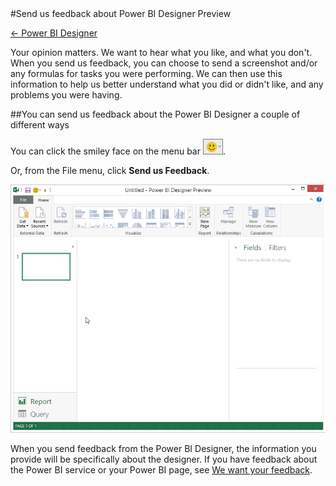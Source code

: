 <properties pageTitle="Send us feedback about Power BI Designer Preview" description="Send us feedback about Power BI Designer Preview" services="powerbi" documentationCenter="" authors="v-anpasi" manager="mblythe" editor=""/>
<tags ms.service="powerbi" ms.devlang="NA" ms.topic="article" ms.tgt_pltfrm="NA" ms.workload="powerbi" ms.date="06/19/2015" ms.author="v-anpasi"/>
#Send us feedback about Power BI Designer Preview

[← Power BI Designer](https://support.powerbi.com/knowledgebase/topics/68530-power-bi-designer)

Your opinion matters. We want to hear what you like, and what you don't. When you send us feedback, you can choose to send a screenshot and/or any formulas for tasks you were performing. We can then use this information to help us better understand what you did or didn't like, and any problems you were having.

##You can send us feedback about the Power BI Designer a couple of different ways

You can click the smiley face on the menu bar ![](media/powerbi-designer-send-us-feedback/SmileyMenuBar.png).

Or, from the File menu, click **Send us Feedback**.

![](media/powerbi-designer-send-us-feedback/SendFeedback.gif)

When you send feedback from the Power BI Designer, the information you provide will be specifically about the designer. If you have feedback about the Power BI service or your Power BI page, see [We want your feedback](http://support.powerbi.com/knowledgebase/articles/436738-we-want-your-feedback).

